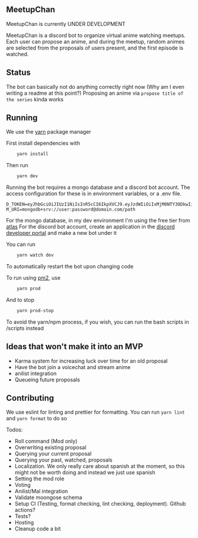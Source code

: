 ## MeetupChan

MeetupChan is currently UNDER DEVELOPMENT

MeetupChan is a discord bot to organize virtual anime watching meetups. Each user can propose an anime, and during the meetup, random animes are selected from the proposals of users present, and the first episode is watched.

## Status

The bot can basically not do anything correctly right now (Why am I even writing a readme at this point?)
Proposing an anime via `propose title of the series` kinda works

## Running

We use the [yarn](https://yarnpkg.com/) package manager

First install dependencies with

```sh
    yarn install
```

Then run

```sh
    yarn dev
```

Running the bot requires a mongo database and a discord bot account. The access configuration for these is in environment variables, or a .env file.

```
D_TOKEN=eyJhbGciOiJIUzI1NiIsInR5cCI6IkpXVCJ9.eyJzdWIiOiIxMjM0NTY3ODkwIiwibmFtZSI6IkpvaG4gRG9lIiwiYWRtaW4iOnRydWV9.TJVA95OrM7E2cBab30RMHrHDcEfxjoYZgeFONFh7HgQ
M_URI=mongodb+srv://user:password@domain.com/path
```

For the mongo database, in my dev environment I'm using the free tier from [atlas](https://cloud.mongodb.com)
For the discord bot account, create an application in the [discord developer portal](https://discord.com/developers) and make a new bot under it

You can run

```sh
    yarn watch dev
```

To automatically restart the bot upon changing code

To run using [pm2](https://pm2.keymetrics.io/), use

```sh
    yarn prod
```

And to stop

```sh
    yarn prod-stop
```

To avoid the yarn/npm process, if you wish, you can run the bash scripts in /scripts instead

## Ideas that won't make it into an MVP

- Karma system for increasing luck over time for an old proposal
- Have the bot join a voicechat and stream anime
- anilist integration
- Queueing future proposals

## Contributing

We use eslint for linting and prettier for formatting. You can run `yarn lint` and `yarn format` to do so

Todos:

- Roll command (Mod only)
- Overwriting existing proposal
- Querying your current proposal
- Querying your past, watched, proposals
- Localization. We only really care about spanish at the moment, so this might not be worth doing and instead we just use spanish
- Setting the mod role
- Voting
- Anilist/Mal integration
- Validate moongose schema
- Setup CI (Testing, format checking, lint checking, deployment). Github actions?
- Tests?
- Hosting
- Cleanup code a bit
